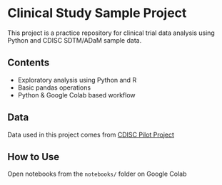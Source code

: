 # Clinical Study Sample Project
This project is a practice repository for clinical trial data analysis using Python and CDISC SDTM/ADaM sample data.

## Contents
- Exploratory analysis using Python and R
- Basic pandas operations
- Python & Google Colab based workflow

## Data
Data used in this project comes from [CDISC Pilot Project](https://github.com/cdisc-org/sdtm-adam-pilot-project/)

## How to Use
Open notebooks from the `notebooks/` folder on Google Colab
